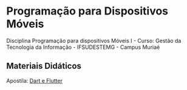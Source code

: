 # Programação para Dispositivos Móveis
Disciplina  Programação para dispositivos Móveis I - Curso: Gestão da Tecnologia da Informação - IFSUDESTEMG - Campus Muriaé

## Materiais Didáticos
Apostila: [Dart e Flutter](https://www.overleaf.com/read/grzkbxkrxdfp)
